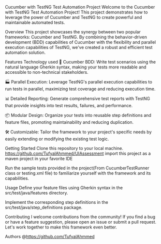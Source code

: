Cucumber with TestNG Test Automation Project
Welcome to the Cucumber with TestNG Test Automation Project! This project demonstrates how to leverage the power of Cucumber and TestNG to create powerful and maintainable automated tests.

Overview
This project showcases the synergy between two popular frameworks: Cucumber and TestNG. By combining the behavior-driven development (BDD) capabilities of Cucumber with the flexibility and parallel execution capabilities of TestNG, we've created a robust and efficient test automation solution.

Features
Technology used
🥒 Cucumber BDD: Write test scenarios using the natural language Gherkin syntax, making your tests more readable and accessible to non-technical stakeholders.

🏭 Parallel Execution: Leverage TestNG's parallel execution capabilities to run tests in parallel, maximizing test coverage and reducing execution time.

📊 Detailed Reporting: Generate comprehensive test reports with TestNG that provide insights into test results, failures, and performance.

📦 Modular Design: Organize your tests into reusable step definitions and feature files, promoting maintainability and reducing duplication.

🛠 Customizable: Tailor the framework to your project's specific needs by easily extending or modifying the existing test logic.

Getting Started
Clone this repository to your local machine.
https://github.com/TufyalAhmmed/UIAssessment
import this project as a maven project in your favorite IDE

Run the sample tests provided in the project(From CucumberTestRunner class or testing.xml file) to familiarize yourself with the framework and its capabilities.

Usage
Define your feature files using Gherkin syntax in the src/test/java/features directory.

Implement the corresponding step definitions in the src/test/java/step_definitions package.

Contributing
I welcome contributions from the community! If you find a bug or have a feature suggestion, please open an issue or submit a pull request. Let's work together to make this framework even better.

Authors
@https://github.com/TufyalAhmmed